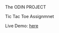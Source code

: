 The ODIN PROJECT

Tic Tac Toe Assignmnet

Live Demo: [here](https://catanman-eng.github.io/tic-tac-toe/)